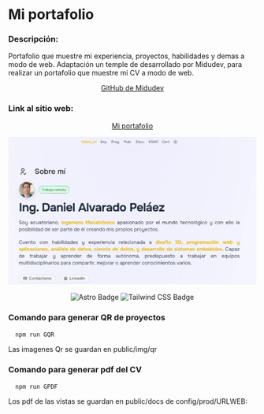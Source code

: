 # Mi portafolio

### Descripción:

Portafolio que muestre mi experiencia, proyectos, habilidades y demas a modo de web.
Adaptación un temple de desarrollado por Midudev, para realizar un portafolio que muestre mi CV a modo de web.

<div align="center">

[GitHub de Midudev](https://github.com/midudev)

</div>

### Link al sitio web:

<div align="center">

[Mi portafolio](https://daap213.github.io/Portafolio_Astro/)

</div>

<div align="center">
<a href="https://daap213.github.io/Portafolio_Astro/">
<img src="./public/img/Miporfolio.webp">
</a>
</div>

<div align="center">

![Astro Badge](https://img.shields.io/badge/Astro-FF3E00?logo=astro&logoColor=fff&style=flat)
![Tailwind CSS Badge](https://img.shields.io/badge/Tailwind%20CSS-06B6D4?logo=tailwindcss&logoColor=fff&style=flat)

</div>

### Comando para generar QR de proyectos

```http
  npm run GQR
```

Las imagenes Qr se guardan en public/img/qr

### Comando para generar pdf del CV

```http
  npm run GPDF
```

Los pdf de las vistas se guardan en public/docs de config/prod/URLWEB:
